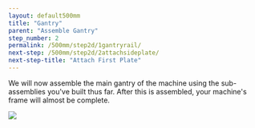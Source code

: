```yaml
---
layout: default500mm
title: "Gantry"
parent: "Assemble Gantry"
step_number: 2
permalink: /500mm/step2d/1gantryrail/
next-step: /500mm/step2d/2attachsideplate/
next-step-title: "Attach First Plate"
---
```

We will now assemble the main gantry of the machine using the sub-assemblies you've built thus far. After this is assembled, your machine's frame will almost be complete.

<img src="../../step2/photo/P4210454jpg18.jpg">
